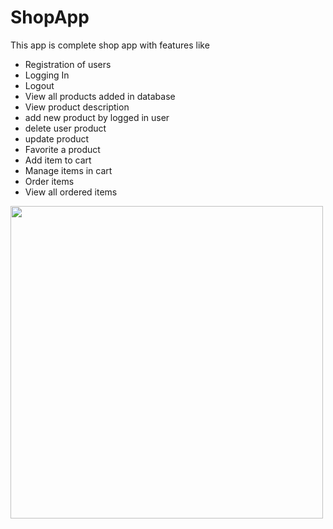 # ShopApp
This app is complete shop app with features like
- Registration of users
- Logging In
- Logout
- View all products added in database
- View product description
- add new product by logged in user
- delete user product
- update product
- Favorite a product
- Add item to cart
- Manage items in cart
- Order items
- View all ordered items

<img src="https://user-images.githubusercontent.com/65165548/98807630-f3b27d80-2440-11eb-8ded-3860b7a408f2.gif" height="500">
